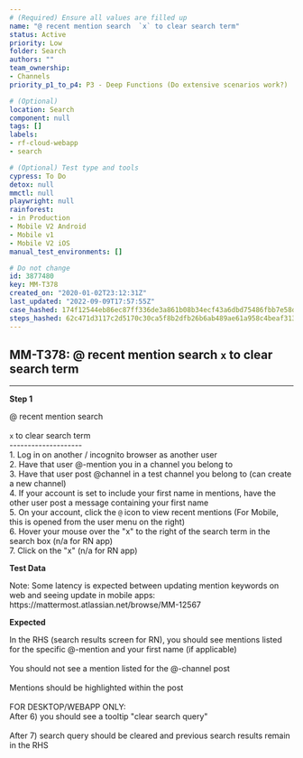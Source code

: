 ```yaml
---
# (Required) Ensure all values are filled up
name: "@ recent mention search  `x` to clear search term"
status: Active
priority: Low
folder: Search
authors: ""
team_ownership: 
- Channels
priority_p1_to_p4: P3 - Deep Functions (Do extensive scenarios work?)

# (Optional)
location: Search
component: null
tags: []
labels: 
- rf-cloud-webapp
- search

# (Optional) Test type and tools
cypress: To Do
detox: null
mmctl: null
playwright: null
rainforest: 
- in Production
- Mobile V2 Android
- Mobile v1
- Mobile V2 iOS
manual_test_environments: []

# Do not change
id: 3877480
key: MM-T378
created_on: "2020-01-02T23:12:31Z"
last_updated: "2022-09-09T17:57:55Z"
case_hashed: 174f12544eb86ec87ff336de3a861b08b34ecf43a6dbd75486fbb7e58ddf938a15680501324ad9e0e4812de0c450fd28
steps_hashed: 62c471d3117c2d5170c30ca5f8b2dfb26b6ab489ae61a958c4beaf313646ab30246e5dfddfcc85d7e70ff58781c3d2ce
---
```


<!-- (Auto-generated) Based on frontmatter's "key" and "name" -->

## MM-T378: @ recent mention search `x` to clear search term

---

**Step 1**

@ recent mention search\
\
`x` to clear search term\
\--------------------\
1\. Log in on another / incognito browser as another user\
2\. Have that user @-mention you in a channel you belong to\
3\. Have that user post @channel in a test channel you belong to (can create a new channel)\
4\. If your account is set to include your first name in mentions, have the other user post a message containing your first name\
5\. On your account, click the `@` icon to view recent mentions (For Mobile, this is opened from the user menu on the right)\
6\. Hover your mouse over the "x" to the right of the search term in the search box (n/a for RN app)\
7\. Click on the "x" (n/a for RN app)

**Test Data**

Note: Some latency is expected between updating mention keywords on web and seeing update in mobile apps: https\://mattermost.atlassian.net/browse/MM-12567

**Expected**

In the RHS (search results screen for RN), you should see mentions listed for the specific @-mention and your first name (if applicable)\
\
You should not see a mention listed for the @-channel post\
\
Mentions should be highlighted within the post\
\
FOR DESKTOP/WEBAPP ONLY:\
After 6) you should see a tooltip "clear search query"\
\
After 7) search query should be cleared and previous search results remain in the RHS
